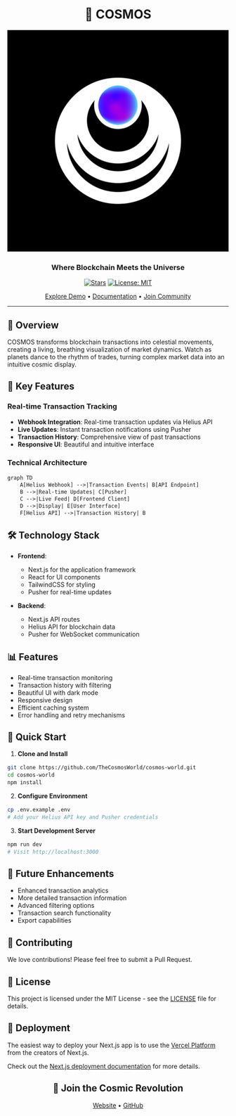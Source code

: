 <div align="center">

# 🌌 COSMOS

<img src="/logo.jpg" alt="COSMOS Banner" />

### Where Blockchain Meets the Universe

[![Stars](https://img.shields.io/github/stars/TheCosmosWorld/cosmos-world?style=social)](https://github.com/TheCosmosWorld/cosmos-world/stargazers)
[![License: MIT](https://img.shields.io/badge/License-MIT-yellow.svg)](https://opensource.org/licenses/MIT)

[Explore Demo](http://your-demo-link.com) • [Documentation](http://your-docs-link.com) • [Join Community](http://your-community-link.com)

</div>

---

## 🎯 Overview

COSMOS transforms blockchain transactions into celestial movements, creating a living, breathing visualization of market dynamics. Watch as planets dance to the rhythm of trades, turning complex market data into an intuitive cosmic display.

## 🌟 Key Features

### Real-time Transaction Tracking
- **Webhook Integration**: Real-time transaction updates via Helius API
- **Live Updates**: Instant transaction notifications using Pusher
- **Transaction History**: Comprehensive view of past transactions
- **Responsive UI**: Beautiful and intuitive interface

### Technical Architecture

```mermaid
graph TD
    A[Helius Webhook] -->|Transaction Events| B[API Endpoint]
    B -->|Real-time Updates| C[Pusher]
    C -->|Live Feed| D[Frontend Client]
    D -->|Display| E[User Interface]
    F[Helius API] -->|Transaction History| B
```

## 🛠️ Technology Stack

- **Frontend**:
  - Next.js for the application framework
  - React for UI components
  - TailwindCSS for styling
  - Pusher for real-time updates

- **Backend**:
  - Next.js API routes
  - Helius API for blockchain data
  - Pusher for WebSocket communication

## 📊 Features

- Real-time transaction monitoring
- Transaction history with filtering
- Beautiful UI with dark mode
- Responsive design
- Efficient caching system
- Error handling and retry mechanisms

## 🚀 Quick Start

1. **Clone and Install**
```bash
git clone https://github.com/TheCosmosWorld/cosmos-world.git
cd cosmos-world
npm install
```

2. **Configure Environment**
```bash
cp .env.example .env
# Add your Helius API key and Pusher credentials
```

3. **Start Development Server**
```bash
npm run dev
# Visit http://localhost:3000
```

## 🔮 Future Enhancements

- Enhanced transaction analytics
- More detailed transaction information
- Advanced filtering options
- Transaction search functionality
- Export capabilities

## 🌟 Contributing

We love contributions! Please feel free to submit a Pull Request.

## 📝 License

This project is licensed under the MIT License - see the [LICENSE](LICENSE) file for details.

## 🚀 Deployment

The easiest way to deploy your Next.js app is to use the [Vercel Platform](https://vercel.com/new) from the creators of Next.js.

Check out the [Next.js deployment documentation](https://nextjs.org/docs/pages/building-your-application/deploying) for more details.

<div align="center">

## 🌌 Join the Cosmic Revolution

[Website](http://your-website.com) • [GitHub](https://github.com/TheCosmosWorld/cosmos-world)

</div>
